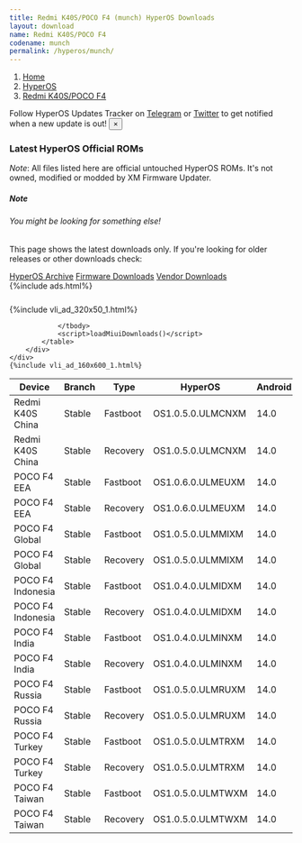 ```yaml
---
title: Redmi K40S/POCO F4 (munch) HyperOS Downloads
layout: download
name: Redmi K40S/POCO F4
codename: munch
permalink: /hyperos/munch/
---
```

<nav aria-label="breadcrumb">
    <ol class="breadcrumb">
        <li class="breadcrumb-item"><a href="/">Home</a></li>
        <li class="breadcrumb-item"><a href="/hyperos/">HyperOS</a></li>
        <li class="breadcrumb-item active" aria-current="page"><a href="/hyperos/munch/">Redmi K40S/POCO F4</a></li>
    </ol>
</nav>
<div class="alert alert-primary alert-dismissible fade show" role="alert">
    Follow HyperOS Updates Tracker on <a href="https://t.me/MIUIUpdatesTracker" class="alert-link">Telegram</a>
     or <a href="https://twitter.com/MiFwUpdater" class="alert-link">Twitter</a> to get notified when a new update is out!
    <button type="button" class="close" data-dismiss="alert" aria-label="Close">
        <span aria-hidden="true">&times;</span>
    </button>
</div>

### Latest HyperOS Official ROMs
*Note*: All files listed here are official untouched HyperOS ROMs. It's not owned, modified or modded by XM Firmware Updater.
<div class="card">
  <div class="card-body">
    <h5 class="card-title">Note</h5>
    <h6 class="card-subtitle mb-2 text-muted">You might be looking for something else!</h6>
    <p class="card-text">This page shows the latest downloads only.
     If you're looking for older releases or other downloads check:</p>
    <a href="/archive/hyperos/munch/" class="card-link">HyperOS Archive</a>
    <a href="/firmware/munch/" class="card-link">Firmware Downloads</a>
    <a href="/vendor/munch/" class="card-link">Vendor Downloads</a>
  </div>
</div>
{%include ads.html%}
<div class="row justify-content-center">
    <div class="col-10">
        <div class="table-responsive-md" style="margin-top: 25px;">
            {%include vli_ad_320x50_1.html%}
            <table id="miui" class="display dt-responsive nowrap compact table table-striped table-hover table-sm">
                <thead class="thead-dark">
                    <tr>
                        <th data-ref="device">Device</th>
                        <th data-ref="branch">Branch</th>
                        <th data-ref="type">Type</th>
                        <th data-ref="miui">HyperOS</th>
                        <th data-ref="android">Android</th>
                        <th data-ref="size">Size</th>
                        <th data-ref="size">Date</th>
                        <th data-ref="link">Link</th>
                    </tr>
                </thead>
                <tbody>
                <tr><td>Redmi K40S China</td><td>Stable</td><td>Fastboot</td><td>OS1.0.5.0.ULMCNXM</td><td>14.0</td><td>6.4 GB</td><td>2024-09-03</td><td><a href="/hyperos/munch/stable/OS1.0.5.0.ULMCNXM/">Download</a></td></tr>
<tr><td>Redmi K40S China</td><td>Stable</td><td>Recovery</td><td>OS1.0.5.0.ULMCNXM</td><td>14.0</td><td>5.3 GB</td><td>2024-09-12</td><td><a href="/hyperos/munch/stable/OS1.0.5.0.ULMCNXM/">Download</a></td></tr>
<tr><td>POCO F4 EEA</td><td>Stable</td><td>Fastboot</td><td>OS1.0.6.0.ULMEUXM</td><td>14.0</td><td>6.1 GB</td><td>2024-09-10</td><td><a href="/hyperos/munch/stable/OS1.0.6.0.ULMEUXM/">Download</a></td></tr>
<tr><td>POCO F4 EEA</td><td>Stable</td><td>Recovery</td><td>OS1.0.6.0.ULMEUXM</td><td>14.0</td><td>4.6 GB</td><td>2024-09-25</td><td><a href="/hyperos/munch/stable/OS1.0.6.0.ULMEUXM/">Download</a></td></tr>
<tr><td>POCO F4 Global</td><td>Stable</td><td>Fastboot</td><td>OS1.0.5.0.ULMMIXM</td><td>14.0</td><td>6.5 GB</td><td>2024-09-03</td><td><a href="/hyperos/munch/stable/OS1.0.5.0.ULMMIXM/">Download</a></td></tr>
<tr><td>POCO F4 Global</td><td>Stable</td><td>Recovery</td><td>OS1.0.5.0.ULMMIXM</td><td>14.0</td><td>4.7 GB</td><td>2024-09-12</td><td><a href="/hyperos/munch/stable/OS1.0.5.0.ULMMIXM/">Download</a></td></tr>
<tr><td>POCO F4 Indonesia</td><td>Stable</td><td>Fastboot</td><td>OS1.0.4.0.ULMIDXM</td><td>14.0</td><td>6.1 GB</td><td>2024-08-12</td><td><a href="/hyperos/munch/stable/OS1.0.4.0.ULMIDXM/">Download</a></td></tr>
<tr><td>POCO F4 Indonesia</td><td>Stable</td><td>Recovery</td><td>OS1.0.4.0.ULMIDXM</td><td>14.0</td><td>4.6 GB</td><td>2024-08-28</td><td><a href="/hyperos/munch/stable/OS1.0.4.0.ULMIDXM/">Download</a></td></tr>
<tr><td>POCO F4 India</td><td>Stable</td><td>Fastboot</td><td>OS1.0.4.0.ULMINXM</td><td>14.0</td><td>5.4 GB</td><td>2024-08-12</td><td><a href="/hyperos/munch/stable/OS1.0.4.0.ULMINXM/">Download</a></td></tr>
<tr><td>POCO F4 India</td><td>Stable</td><td>Recovery</td><td>OS1.0.4.0.ULMINXM</td><td>14.0</td><td>4.5 GB</td><td>2024-08-28</td><td><a href="/hyperos/munch/stable/OS1.0.4.0.ULMINXM/">Download</a></td></tr>
<tr><td>POCO F4 Russia</td><td>Stable</td><td>Fastboot</td><td>OS1.0.5.0.ULMRUXM</td><td>14.0</td><td>5.9 GB</td><td>2024-09-10</td><td><a href="/hyperos/munch/stable/OS1.0.5.0.ULMRUXM/">Download</a></td></tr>
<tr><td>POCO F4 Russia</td><td>Stable</td><td>Recovery</td><td>OS1.0.5.0.ULMRUXM</td><td>14.0</td><td>4.6 GB</td><td>2024-09-25</td><td><a href="/hyperos/munch/stable/OS1.0.5.0.ULMRUXM/">Download</a></td></tr>
<tr><td>POCO F4 Turkey</td><td>Stable</td><td>Fastboot</td><td>OS1.0.5.0.ULMTRXM</td><td>14.0</td><td>5.9 GB</td><td>2024-09-10</td><td><a href="/hyperos/munch/stable/OS1.0.5.0.ULMTRXM/">Download</a></td></tr>
<tr><td>POCO F4 Turkey</td><td>Stable</td><td>Recovery</td><td>OS1.0.5.0.ULMTRXM</td><td>14.0</td><td>4.6 GB</td><td>2024-09-25</td><td><a href="/hyperos/munch/stable/OS1.0.5.0.ULMTRXM/">Download</a></td></tr>
<tr><td>POCO F4 Taiwan</td><td>Stable</td><td>Fastboot</td><td>OS1.0.5.0.ULMTWXM</td><td>14.0</td><td>5.7 GB</td><td>2024-09-10</td><td><a href="/hyperos/munch/stable/OS1.0.5.0.ULMTWXM/">Download</a></td></tr>
<tr><td>POCO F4 Taiwan</td><td>Stable</td><td>Recovery</td><td>OS1.0.5.0.ULMTWXM</td><td>14.0</td><td>4.5 GB</td><td>2024-09-25</td><td><a href="/hyperos/munch/stable/OS1.0.5.0.ULMTWXM/">Download</a></td></tr>

                </tbody>
                <script>loadMiuiDownloads()</script>
            </table>
        </div>
    </div>
    {%include vli_ad_160x600_1.html%}
</div>
